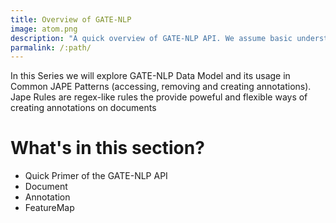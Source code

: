 ```yaml
---
title: Overview of GATE-NLP
image: atom.png
description: "A quick overview of GATE-NLP API. We assume basic understanding of GATE framwork using the UI"
parmalink: /:path/
---
```


In this Series we will explore GATE-NLP Data Model and its usage in Common JAPE Patterns (accessing, removing and creating annotations). Jape Rules are regex-like rules the provide poweful and flexible ways of creating annotations on documents

# What's in this section?
- Quick Primer of the GATE-NLP API
- Document
- Annotation
- FeatureMap
